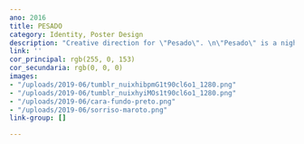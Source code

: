 ```yaml
---
ano: 2016
title: PESADO
category: Identity, Poster Design
description: "Creative direction for \"Pesado\". \n\"Pesado\" is a night of some surpluses."
link: ''
cor_principal: rgb(255, 0, 153)
cor_secundaria: rgb(0, 0, 0)
images:
- "/uploads/2019-06/tumblr_nuixhibpmG1t90cl6o1_1280.png"
- "/uploads/2019-06/tumblr_nuixhyiMOs1t90cl6o1_1280.png"
- "/uploads/2019-06/cara-fundo-preto.png"
- "/uploads/2019-06/sorriso-maroto.png"
link-group: []

---
```

